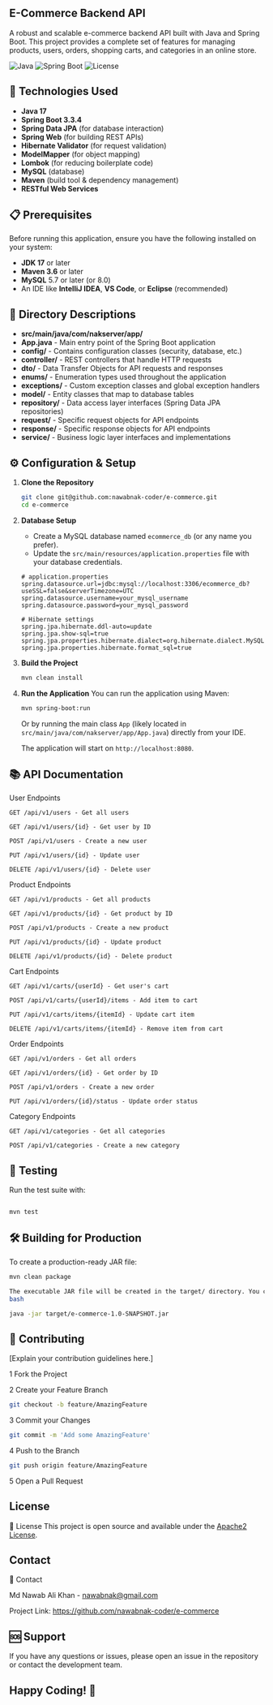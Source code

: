 ## E-Commerce Backend API

A robust and scalable e-commerce backend API built with Java and Spring Boot. This project provides a complete set of features for managing products, users, orders, shopping carts, and categories in an online store.

![Java](https://img.shields.io/badge/Java-17%2B-orange)
![Spring Boot](https://img.shields.io/badge/Spring%20Boot-3.1%2B-brightgreen)
![License](https://img.shields.io/badge/License-MIT-blue)


## 🚀 Technologies Used

- **Java 17**
- **Spring Boot 3.3.4**
- **Spring Data JPA** (for database interaction)
- **Spring Web** (for building REST APIs)
- **Hibernate Validator** (for request validation)
- **ModelMapper** (for object mapping)
- **Lombok** (for reducing boilerplate code)
- **MySQL** (database)
- **Maven** (build tool & dependency management)
- **RESTful Web Services**

## 📋 Prerequisites

Before running this application, ensure you have the following installed on your system:

- **JDK 17** or later
- **Maven 3.6** or later
- **MySQL** 5.7 or later (or 8.0)
- An IDE like **IntelliJ IDEA**, **VS Code**, or **Eclipse** (recommended)


## 📁 Directory Descriptions

- **src/main/java/com/nakserver/app/**
- **App.java** - Main entry point of the Spring Boot application
- **config/** - Contains configuration classes (security, database, etc.)
- **controller/** - REST controllers that handle HTTP requests
- **dto/** - Data Transfer Objects for API requests and responses
- **enums/** - Enumeration types used throughout the application
- **exceptions/** - Custom exception classes and global exception handlers
- **model/** - Entity classes that map to database tables
- **repository/** - Data access layer interfaces (Spring Data JPA repositories)
- **request/** - Specific request objects for API endpoints
- **response/** - Specific response objects for API endpoints
- **service/** - Business logic layer interfaces and implementations


## ⚙️ Configuration & Setup

1.  **Clone the Repository**
    ```bash
    git clone git@github.com:nawabnak-coder/e-commerce.git
    cd e-commerce
    ```

2.  **Database Setup**
    - Create a MySQL database named `ecommerce_db` (or any name you prefer).
    - Update the `src/main/resources/application.properties` file with your database credentials.

    ```properties
    # application.properties
    spring.datasource.url=jdbc:mysql://localhost:3306/ecommerce_db?useSSL=false&serverTimezone=UTC
    spring.datasource.username=your_mysql_username
    spring.datasource.password=your_mysql_password
    
    # Hibernate settings
    spring.jpa.hibernate.ddl-auto=update
    spring.jpa.show-sql=true
    spring.jpa.properties.hibernate.dialect=org.hibernate.dialect.MySQLDialect
    spring.jpa.properties.hibernate.format_sql=true
    ```

3.  **Build the Project**
    ```bash
    mvn clean install
    ```

4.  **Run the Application**
    You can run the application using Maven:
    ```bash
    mvn spring-boot:run
    ```
    Or by running the main class `App` (likely located in `src/main/java/com/nakserver/app/App.java`) directly from your IDE.

    The application will start on `http://localhost:8080`.



## 📚 API Documentation
User Endpoints

    GET /api/v1/users - Get all users

    GET /api/v1/users/{id} - Get user by ID

    POST /api/v1/users - Create a new user

    PUT /api/v1/users/{id} - Update user

    DELETE /api/v1/users/{id} - Delete user

Product Endpoints

    GET /api/v1/products - Get all products

    GET /api/v1/products/{id} - Get product by ID

    POST /api/v1/products - Create a new product

    PUT /api/v1/products/{id} - Update product

    DELETE /api/v1/products/{id} - Delete product

Cart Endpoints

    GET /api/v1/carts/{userId} - Get user's cart

    POST /api/v1/carts/{userId}/items - Add item to cart

    PUT /api/v1/carts/items/{itemId} - Update cart item

    DELETE /api/v1/carts/items/{itemId} - Remove item from cart

Order Endpoints

    GET /api/v1/orders - Get all orders

    GET /api/v1/orders/{id} - Get order by ID

    POST /api/v1/orders - Create a new order

    PUT /api/v1/orders/{id}/status - Update order status

Category Endpoints

    GET /api/v1/categories - Get all categories

    POST /api/v1/categories - Create a new category


## 🧪 Testing

Run the test suite with:
```bash

mvn test
```



## 🛠️ Building for Production

To create a production-ready JAR file:

```bash
mvn clean package

The executable JAR file will be created in the target/ directory. You can run it with:
bash

java -jar target/e-commerce-1.0-SNAPSHOT.jar

```

## 🤝 Contributing

[Explain your contribution guidelines here.]

   1 Fork the Project

   2 Create your Feature Branch 
   ```bash  
   git checkout -b feature/AmazingFeature
   ```

   3 Commit your Changes 
   ```bash 
   git commit -m 'Add some AmazingFeature'
   ```

   4 Push to the Branch 
   ```bash 
   git push origin feature/AmazingFeature
   ```

   5 Open a Pull Request

## License
📄 License
This project is open source and available under the [Apache2 License](LICENSE).


## Contact
👥 Contact

Md Nawab Ali Khan - nawabnak@gmail.com

Project Link: https://github.com/nawabnak-coder/e-commerce

## 🆘 Support

If you have any questions or issues, please open an issue in the repository or contact the development team.

## Happy Coding! 🎉

